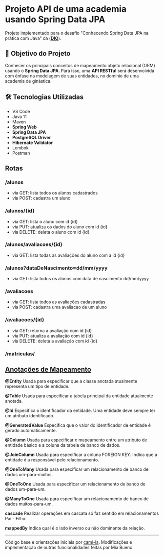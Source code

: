 <h1>Projeto API de uma academia usando Spring Data JPA </h1>
<p> Projeto implementado para o desafio "Conhecendo Spring Data JPA na prática com Java" da (<a href="https://dio.me/"><strong>DIO</strong></a>).<br>

<h2>🎯 Objetivo do Projeto</h2>
<p>Conhecer os principais conceitos de mapeamento objeto relacional (ORM) usando o <strong>Spring Data JPA</strong>. Para isso, uma <strong>API RESTful</strong> será desenvolvida com ênfase na modelagem de suas entidades, no domínio de uma academia de ginástica.</p>



<h2>🛠 Tecnologias Utilizadas</h2>

<ul>
    <li>VS Code</li>
    <li>Java 11</li>
    <li>Maven</li>
    <li><strong>Spring Web</strong></li>
    <li><strong>Spring Data JPA</strong></li>
    <li><strong>PostgreSQL Driver</strong></li>
    <li><strong>Hibernate Validator</strong></li>
    <li>Lombok</li>
    <li>Postman</li>
</ul>

<h2>Rotas</h2>
<h3>/alunos</h3>
<ul>
<li>via GET: lista todos os alunos cadastrados</li>
<li>via POST: cadastra um aluno </li>
</ul>
<h3>/alunos/{id}</h3>
<ul>
<li>via GET: lista o aluno com id {id}</li>
<li>via PUT: atualiza os dados do aluno com id {id}</li>
<li>via DELETE: deleta o aluno com id {id}</li>
</ul>
<h3>/alunos/avaliacoes/{id}</h3>
<ul><li>via GET: lista todas as avaliações do aluno com a id {id}</li></ul>
<h3>/alunos?dataDeNascimento=dd/mm/yyyy</h3>
<ul><li>via GET: lista todos os alunos com data de nascimento dd/mm/yyyy</li></ul>

<h3>/avaliacoes</h3>
<ul>
<li>via GET: lista todos as avaliações cadastradas</li>
<li>via POST: cadastra uma avaliacao de um aluno</li>
</ul>
<h3>/avaliacoes/{id}</h3>
<ul>
<li>via GET: retorna a avaliação com id {id}</li>
<li>via PUT: atualiza a avaliação com id {id}</li>
<li>via DELETE: deleta a avaliação com id {id}</li>
</ul>
<h3>/matriculas/</h3>


<h2><a href="https://strn.com.br/artigos/2018/12/11/todas-as-anota%C3%A7%C3%B5es-do-jpa-anota%C3%A7%C3%B5es-de-mapeamento/"> Anotações de Mapeamento </a></h2>

<strong>@Entity</strong>
Usada para especificar que a classe anotada atualmente representa um tipo de entidade.

<strong>@Table</strong>
Usada para especificar a tabela principal da entidade atualmente anotada.

<strong>@Id</strong>
Especifica o identificador da entidade. Uma entidade deve sempre ter um atributo identificado.

<strong>@GeneratedValue</strong>
Especifica que o valor do identificador de entidade é gerado automaticamente.

<strong>@Column</strong>
Usada para especificar o mapeamento entre um atributo de entidade básico e a coluna da tabela de banco de dados.

<strong>@JoinColumn</strong>
Usada para especificar a coluna FOREIGN KEY. Indica que a entidade é a responsável pelo relacionamento.

<strong>@OneToMany</strong>
Usada para especificar um relacionamento de banco de dados um-para-muitos.

<strong>@OneToOne</strong>
Usada para especificar um relacionamento de banco de dados um-para-um.

<strong>@ManyToOne</strong>
Usada para especificar um relacionamento de banco de dados muitos-para-um.

<strong>cascade</strong>
Realizar operações em cascata só faz sentido em relacionamentos Pai - Filho.

<strong>mappedBy</strong>
Indica qual é o lado inverso ou não dominante da relação.

---
Código base e orientações iniciais por [cami-la](https://www.linkedin.com/in/cami-la/ "cami-la"). Modificações e implementação de outras funcionalidades feitas por Mia Bueno.





